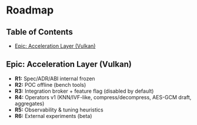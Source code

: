 # Roadmap

## Table of Contents
- [Epic: Acceleration Layer (Vulkan)](#epic-acceleration-layer-vulkan)

## Epic: Acceleration Layer (Vulkan)
- **R1:** Spec/ADR/ABI internal frozen
- **R2:** POC offline (bench tools)
- **R3:** Integration broker + feature flag (disabled by default)
- **R4:** Operators v1 (KNN/IVF-like, compress/decompress, AES-GCM draft, aggregates)
- **R5:** Observability & tuning heuristics
- **R6:** External experiments (beta)
